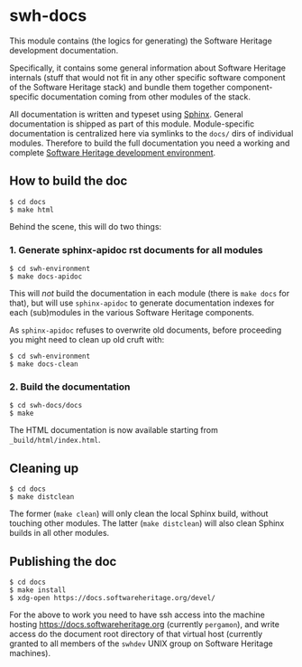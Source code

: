 swh-docs
========

This module contains (the logics for generating) the Software Heritage
development documentation.

Specifically, it contains some general information about Software Heritage
internals (stuff that would not fit in any other specific software component of
the Software Heritage stack) and bundle them together component-specific
documentation coming from other modules of the stack.

All documentation is written and typeset using [Sphinx][1]. General
documentation is shipped as part of this module. Module-specific documentation
is centralized here via symlinks to the `docs/` dirs of individual modules.
Therefore to build the full documentation you need a working and
complete [Software Heritage development environment][2].

[1]: http://www.sphinx-doc.org/
[2]: https://forge.softwareheritage.org/source/swh-environment/


How to build the doc
--------------------

    $ cd docs
	$ make html

Behind the scene, this will do two things:

### 1. Generate sphinx-apidoc rst documents for all modules

    $ cd swh-environment
	$ make docs-apidoc

This will *not* build the documentation in each module (there is `make docs`
for that), but will use `sphinx-apidoc` to generate documentation indexes for
each (sub)modules in the various Software Heritage components.

As `sphinx-apidoc` refuses to overwrite old documents, before proceeding you
might need to clean up old cruft with:

    $ cd swh-environment
    $ make docs-clean


### 2. Build the documentation

    $ cd swh-docs/docs
    $ make

The HTML documentation is now available starting from `_build/html/index.html`.


Cleaning up
-----------

    $ cd docs
    $ make distclean

The former (`make clean`) will only clean the local Sphinx build, without
touching other modules. The latter (`make distclean`) will also clean Sphinx
builds in all other modules.


Publishing the doc
------------------

    $ cd docs
    $ make install
    $ xdg-open https://docs.softwareheritage.org/devel/

For the above to work you need to have ssh access into the machine
hosting <https://docs.softwareheritage.org> (currently `pergamon`), and write
access do the document root directory of that virtual host (currently granted
to all members of the `swhdev` UNIX group on Software Heritage machines).
